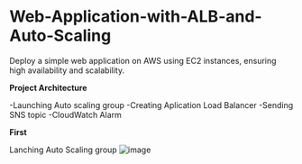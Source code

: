 # Web-Application-with-ALB-and-Auto-Scaling

Deploy a simple web application on AWS using EC2 instances, ensuring high availability and scalability.

**Project Architecture**

-Launching Auto scaling group
-Creating Aplication Load Balancer 
-Sending SNS topic
-CloudWatch Alarm


**First**

Lanching Auto Scaling group 
![image](https://github.com/user-attachments/assets/5bbe1a42-4056-4c33-bfdc-0b76b594cdf4)

